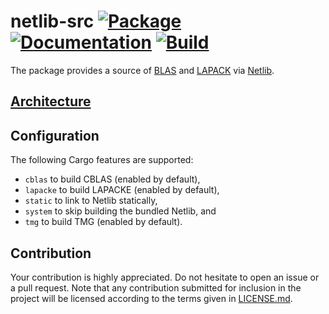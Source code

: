 # netlib-src [![Package][package-img]][package-url] [![Documentation][documentation-img]][documentation-url] [![Build][build-img]][build-url]

The package provides a source of [BLAS] and [LAPACK] via [Netlib].

## [Architecture]

## Configuration

The following Cargo features are supported:

* `cblas` to build CBLAS (enabled by default),
* `lapacke` to build LAPACKE (enabled by default),
* `static` to link to Netlib statically,
* `system` to skip building the bundled Netlib, and
* `tmg` to build TMG (enabled by default).

## Contribution

Your contribution is highly appreciated. Do not hesitate to open an issue or a
pull request. Note that any contribution submitted for inclusion in the project
will be licensed according to the terms given in [LICENSE.md](LICENSE.md).

[architecture]: https://blas-lapack-rs.github.io/architecture
[blas]: https://en.wikipedia.org/wiki/BLAS
[lapack]: https://en.wikipedia.org/wiki/LAPACK
[netlib]: http://www.netlib.org/

[build-img]: https://travis-ci.org/blas-lapack-rs/netlib-src.svg?branch=master
[build-url]: https://travis-ci.org/blas-lapack-rs/netlib-src
[documentation-img]: https://docs.rs/netlib-src/badge.svg
[documentation-url]: https://docs.rs/netlib-src
[package-img]: https://img.shields.io/crates/v/netlib-src.svg
[package-url]: https://crates.io/crates/netlib-src
